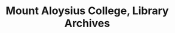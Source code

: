 ---
layout: repo
title: "Mount Aloysius College, Library Archives"
id: 13418
permalink: repos/13418/
---